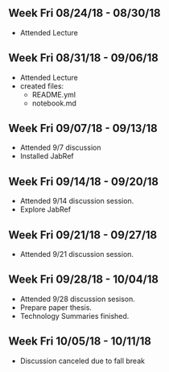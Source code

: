 Week Fri 08/24/18  - 08/30/18
-----------------------------

* Attended Lecture



Week Fri 08/31/18  - 09/06/18
-----------------------------

* Attended Lecture
* created files:
  * README.yml
  * notebook.md


Week Fri 09/07/18  - 09/13/18
-----------------------------
* Attended 9/7 discussion
* Installed JabRef

Week Fri 09/14/18 - 09/20/18
----------------------------
* Attended 9/14 discussion session.
* Explore JabRef

Week Fri 09/21/18 - 09/27/18
----------------------------
* Attended 9/21 discussion session.

Week Fri 09/28/18 - 10/04/18
----------------------------
* Attended 9/28 discussion sesison.
* Prepare paper thesis.
* Technology Summaries finished.

Week Fri 10/05/18 - 10/11/18
----------------------------
* Discussion canceled due to fall break

